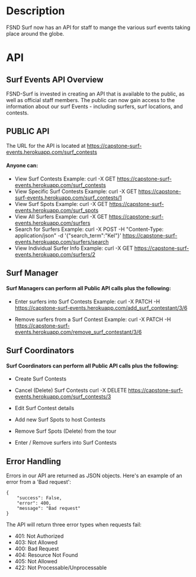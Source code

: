 # Description

FSND Surf now has an API for staff to mange the various surf events taking place around the globe.

# API

## Surf Events API Overview

FSND-Surf is invested in creating an API that is available to the public, as well as official staff members. The public can now gain access to the information about our surf Events - including surfers, surf locations, and contests.

## PUBLIC API

The URL for the API is located at https://capstone-surf-events.herokuapp.com/surf_contests

#### Anyone can:

- View Surf Contests
  Example: curl -X GET https://capstone-surf-events.herokuapp.com/surf_contests
- View Specific Surf Contests
  Example: curl -X GET https://capstone-surf-events.herokuapp.com/surf_contests/1
- View Surf Spots
  Example: curl -X GET https://capstone-surf-events.herokuapp.com/surf_spots
- View All Surfers
  Example: curl -X GET https://capstone-surf-events.herokuapp.com/surfers
- Search for Surfers
  Example: curl -X POST -H "Content-Type: application/json" -d '{"search_term":"Kel"}' https://capstone-surf-events.herokuapp.com/surfers/search
- View Individual Surfer Info
  Example: curl -X GET https://capstone-surf-events.herokuapp.com/surfers/2

## Surf Manager

#### Surf Managers can perform all Public API calls plus the following:

- Enter surfers into Surf Contests
  Example: curl -X PATCH -H https://capstone-surf-events.herokuapp.com/add_surf_contestant/3/6

- Remove surfers from a Surf Contest
  Example: curl -X PATCH -H https://capstone-surf-events.herokuapp.com/remove_surf_contestant/3/6

## Surf Coordinators

#### Surf Coordinators can perform all Public API calls plus the following:

- Create Surf Contests
- Cancel (Delete) Surf Contests
  curl -X DELETE https://capstone-surf-events.herokuapp.com/surf_contests/3
- Edit Surf Contest details

- Add new Surf Spots to host Contests
- Remove Surf Spots (Delete) from the tour
- Enter / Remove surfers into Surf Contests

## Error Handling

Errors in our API are returned as JSON objects. Here's an example of an error from a 'Bad request':

```
{
    "success": False,
    "error": 400,
    "message": "Bad request"
}
```

The API will return three error types when requests fail:

- 401: Not Authorized
- 403: Not Allowed
- 400: Bad Request
- 404: Resource Not Found
- 405: Not Allowed
- 422: Not Processable/Unprocessable
